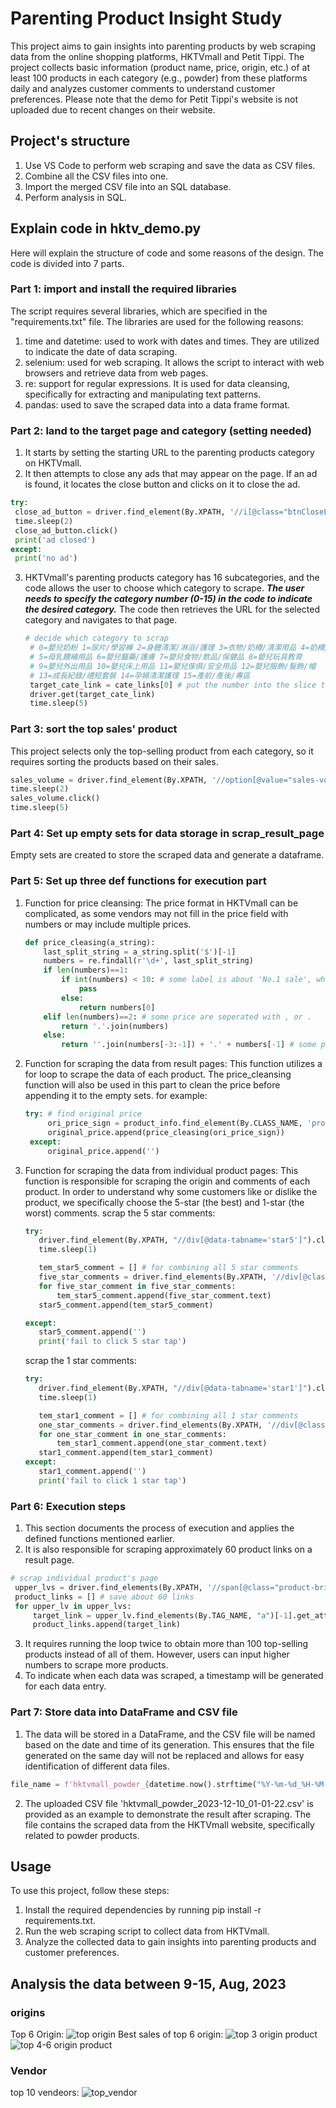 # Parenting Product Insight Study
This project aims to gain insights into parenting products by web scraping data from the online shopping platforms, HKTVmall and Petit Tippi.
The project collects basic information (product name, price, origin, etc.) of at least 100 products in each category (e.g., powder) from these platforms daily and analyzes customer comments to understand customer preferences. Please note that the demo for Petit Tippi's website is not uploaded due to recent changes on their website.

## Project's structure
1. Use VS Code to perform web scraping and save the data as CSV files.
2. Combine all the CSV files into one.
3. Import the merged CSV file into an SQL database.
4. Perform analysis in SQL.

## Explain code in hktv_demo.py
Here will explain the structure of code and some reasons of the design. The code is divided into 7 parts.
### Part 1: import and install the required libraries
The script requires several libraries, which are specified in the "requirements.txt" file. The libraries are used for the following reasons:
1. time and datetime: used to work with dates and times. They are utilized to indicate the date of data scraping.
2. selenium: used for web scraping. It allows the script to interact with web browsers and retrieve data from web pages.
3. re: support for regular expressions. It is used for data cleansing, specifically for extracting and manipulating text patterns.
4. pandas: used to save the scraped data into a data frame format. 
### Part 2: land to the target page and category (setting needed)
1.  It starts by setting the starting URL to the parenting products category on HKTVmall.
2.  It then attempts to close any ads that may appear on the page. If an ad is found, it locates the close button and clicks on it to close the ad.
   ```python
   try:
    close_ad_button = driver.find_element(By.XPATH, '//i[@class="btnCloseLarge"]')
    time.sleep(2)
    close_ad_button.click()
    print('ad closed')
   except:
    print('no ad')
  ```
3. HKTVmall's parenting products category has 16 subcategories, and the code allows the user to choose which category to scrape. ***The user needs to specify the category number (0-15) in the code to indicate the desired category.*** The code then retrieves the URL for the selected category and navigates to that page. 
   ```python
   # decide which category to scrap
    # 0=嬰兒奶粉 1=尿片/學習褲 2=身體清潔/淋浴/護理 3=衣物/奶樽/清潔用品 4=奶樽/餐具/哺育用品
    # 5=母乳餵補用品 6=嬰兒醫藥/護膚 7=嬰兒食物/飲品/保健品 8=嬰兒玩具教育
    # 9=嬰兒外出用品 10=嬰兒床上用品 11=嬰兒傢俱/安全用品 12=嬰兒服飾/髮飾/帽
    # 13=成長紀錄/禮短套裝 14=孕婦清潔護理 15=產前/產後/專區
    target_cate_link = cate_links[0] # put the number into the slice to decide the scrapped category
    driver.get(target_cate_link)
    time.sleep(5)
    ```
### Part 3: sort the top sales' product
This project selects only the top-selling product from each category, so it requires sorting the products based on their sales.
```python
sales_volume = driver.find_element(By.XPATH, '//option[@value="sales-volume-desc"]')
time.sleep(2)
sales_volume.click()
time.sleep(5)
```
### Part 4: Set up empty sets for data storage in scrap_result_page
Empty sets are created to store the scraped data and generate a dataframe.

### Part 5: Set up three def functions for execution part
1. Function for price cleansing: The price format in HKTVmall can be complicated, as some vendors may not fill in the price field with numbers or may include multiple prices.
   ```python
   def price_cleasing(a_string):
       last_split_string = a_string.split('$')[-1]
       numbers = re.findall(r'\d+', last_split_string)
       if len(numbers)==1:
           if int(numbers) < 10: # some label is about 'No.1 sale', which is not a price
               pass
           else:
               return numbers[0]
       elif len(numbers)==2: # some price are seperated with , or .
           return '.'.join(numbers)
       else:
           return ''.join(numbers[-3:-1]) + '.' + numbers[-1] # some price are seperated with , and . 
   ```
2. Function for scraping the data from result pages: This function utilizes a for loop to scrape the data of each product. The price_cleansing function will also be used in this part to clean the price before appending it to the empty sets.
   for example:
   ```python
   try: # find original price
        ori_price_sign = product_info.find_element(By.CLASS_NAME, 'promotional').text
        original_price.append(price_cleasing(ori_price_sign))
    except: 
        original_price.append('')
   ```
3. Function for scraping the data from individual product pages: This function is responsible for scraping the origin and comments of each product. In order to understand why some customers  like or dislike the product, we specifically choose the 5-star (the best) and 1-star (the worst) comments.
  scrap the 5 star comments:
     ```python
     try:            
        driver.find_element(By.XPATH, "//div[@data-tabname='star5']").click()
        time.sleep(1)

        tem_star5_comment = [] # for combining all 5 star comments
        five_star_comments = driver.find_elements(By.XPATH, '//div[@class="review-title"]')
        for five_star_comment in five_star_comments:
            tem_star5_comment.append(five_star_comment.text)
        star5_comment.append(tem_star5_comment)

    except:
        star5_comment.append('')
        print('fail to click 5 star tap')
     ```
      scrap the 1 star comments:
     ```python
     try:
        driver.find_element(By.XPATH, "//div[@data-tabname='star1']").click()
        time.sleep(1)

        tem_star1_comment = [] # for combining all 1 star comments
        one_star_comments = driver.find_elements(By.XPATH, '//div[@class="review-title"]')
        for one_star_comment in one_star_comments:
            tem_star1_comment.append(one_star_comment.text)
        star1_comment.append(tem_star1_comment)
    except:
        star1_comment.append('')
        print('fail to click 1 star tap')
     ```
### Part 6: Execution steps
1. This section documents the process of execution and applies the defined functions mentioned earlier.
2. It is also responsible for scraping approximately 60 product links on a result page.
```python
# scrap individual product's page
 upper_lvs = driver.find_elements(By.XPATH, '//span[@class="product-brief-wrapper"]')
 product_links = [] # save about 60 links
 for upper_lv in upper_lvs:
     target_link = upper_lv.find_elements(By.TAG_NAME, "a")[-1].get_attribute('href') # [-1] = the link stored in the last bag
     product_links.append(target_link)
```
3. It requires running the loop twice to obtain more than 100 top-selling products instead of all of them. However, users can input higher numbers to scrape more products.
4. To indicate when each data was scraped, a timestamp will be generated for each data entry.

### Part 7: Store data into DataFrame and CSV file
1. The data will be stored in a DataFrame, and the CSV file will be named based on the date and time of its generation. This ensures that the file generated on the same day will not be replaced and allows for easy identification of different data files.
```python
file_name = f'hktvmall_powder_{datetime.now().strftime("%Y-%m-%d_%H-%M-%S")}.csv'
```
2. The uploaded CSV file 'hktvmall_powder_2023-12-10_01-01-22.csv' is provided as an example to demonstrate the result after scraping. The file contains the scraped data from the HKTVmall website, specifically related to powder products.
## Usage
To use this project, follow these steps:
1. Install the required dependencies by running pip install -r requirements.txt.
2. Run the web scraping script to collect data from HKTVmall.
3. Analyze the collected data to gain insights into parenting products and customer preferences.

## Analysis the data between 9-15, Aug, 2023
### origins
Top 6 Origin:
![top origin](https://github.com/Fan287/parenting_product_project/assets/148685693/77bd8744-4263-4b0f-acb6-71efb09a4972)
Best sales of top 6 origin:
![top 3 origin   product](https://github.com/Fan287/parenting_product_project/assets/148685693/d2234c47-38d6-4f35-ae3b-e4385c7c7d23)
![top 4-6 origin   product](https://github.com/Fan287/parenting_product_project/assets/148685693/7ba88c31-e9b4-4623-b656-0f7621c100f6)

### Vendor
top 10 vendeors:
![top_vendor](https://github.com/Fan287/parenting_product_project/assets/148685693/9c80f1f4-0fe8-457a-b309-bb0143e61895)




